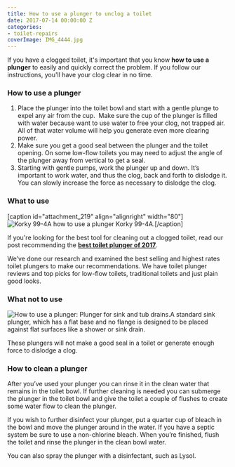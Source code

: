 ```yaml
---
title: How to use a plunger to unclog a toilet
date: 2017-07-14 00:00:00 Z
categories:
- toilet-repairs
coverImage: IMG_4444.jpg
---
```


If you have a clogged toilet, it's important that you know **how to use a plunger** to easily and quickly correct the problem. If you follow our instructions, you'll have your clog clear in no time.

### How to use a plunger

1. Place the plunger into the toilet bowl and start with a gentle plunge to expel any air from the cup.  Make sure the cup of the plunger is filled with water because want to use water to free your clog, not trapped air. All of that water volume will help you generate even more clearing power.
2. Make sure you get a good seal between the plunger and the toilet opening. On some low-flow toilets you may need to adjust the angle of the plunger away from vertical to get a seal.
3. Starting with gentle pumps, work the plunger up and down. It’s important to work water, and thus the clog, back and forth to dislodge it. You can slowly increase the force as necessary to dislodge the clog.

### What to use

\[caption id="attachment\_219" align="alignright" width="80"\]![Korky 99-4A how to use a plunger](images/99-4A-Plunger-80x300.jpg) Korky 99-4A.\[/caption\]

If you're looking for the best tool for cleaning out a clogged toilet, read our post recommending the [**best toilet plunger of 2017**](http://fixatoilet.com/best-toilet-plunger-2017/).

We’ve done our research and examined the best selling and highest rates toilet plungers to make our recommendations. We have toilet plunger reviews and top picks for low-flow toilets, traditional toilets and just plain good looks.

### What not to use

![How to use a plunger: Plunger for sink and tub drains.](images/Saugglocke_fcm-157x300.jpg)A standard sink plunger, which has a flat base and no flange is designed to be placed against flat surfaces like a shower or sink drain.

These plungers will not make a good seal in a toilet or generate enough force to dislodge a clog.

### How to clean a plunger

After you’ve used your plunger you can rinse it in the clean water that remains in the toilet bowl. If further cleaning is needed you can submerge the plunger in the toilet bowl and give the toilet a couple of flushes to create some water flow to clean the plunger.

If you wish to further disinfect your plunger, put a quarter cup of bleach in the bowl and move the plunger around in the water. If you have a septic system be sure to use a non-chlorine bleach. When you’re finished, flush the toilet and rinse the plunger in the clean bowl water.

You can also spray the plunger with a disinfectant, such as Lysol.
